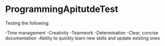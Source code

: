# ProgrammingApitutdeTest
Testing the following:

-Time management
-Creativity
-Teamwork
-Determination
-Clear, concise documentation
-Ability to quickly learn new skills and update existing ones

